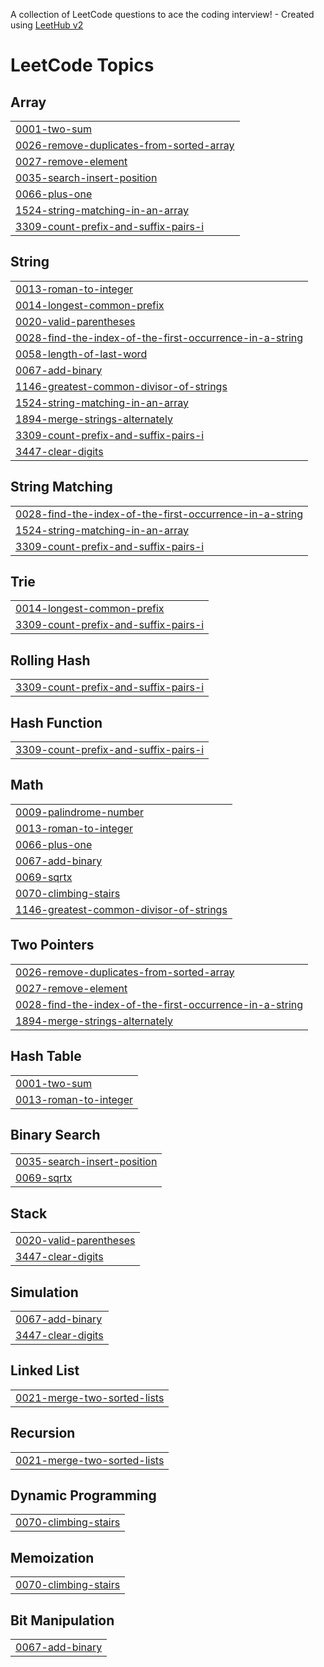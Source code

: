 A collection of LeetCode questions to ace the coding interview! - Created using [LeetHub v2](https://github.com/arunbhardwaj/LeetHub-2.0)
<!---LeetCode Topics Start-->
# LeetCode Topics
## Array
|  |
| ------- |
| [0001-two-sum](https://github.com/Fiqqar/Leetcode/tree/master/0001-two-sum) |
| [0026-remove-duplicates-from-sorted-array](https://github.com/Fiqqar/Leetcode/tree/master/0026-remove-duplicates-from-sorted-array) |
| [0027-remove-element](https://github.com/Fiqqar/Leetcode/tree/master/0027-remove-element) |
| [0035-search-insert-position](https://github.com/Fiqqar/Leetcode/tree/master/0035-search-insert-position) |
| [0066-plus-one](https://github.com/Fiqqar/Leetcode/tree/master/0066-plus-one) |
| [1524-string-matching-in-an-array](https://github.com/Fiqqar/Leetcode/tree/master/1524-string-matching-in-an-array) |
| [3309-count-prefix-and-suffix-pairs-i](https://github.com/Fiqqar/Leetcode/tree/master/3309-count-prefix-and-suffix-pairs-i) |
## String
|  |
| ------- |
| [0013-roman-to-integer](https://github.com/Fiqqar/Leetcode/tree/master/0013-roman-to-integer) |
| [0014-longest-common-prefix](https://github.com/Fiqqar/Leetcode/tree/master/0014-longest-common-prefix) |
| [0020-valid-parentheses](https://github.com/Fiqqar/Leetcode/tree/master/0020-valid-parentheses) |
| [0028-find-the-index-of-the-first-occurrence-in-a-string](https://github.com/Fiqqar/Leetcode/tree/master/0028-find-the-index-of-the-first-occurrence-in-a-string) |
| [0058-length-of-last-word](https://github.com/Fiqqar/Leetcode/tree/master/0058-length-of-last-word) |
| [0067-add-binary](https://github.com/Fiqqar/Leetcode/tree/master/0067-add-binary) |
| [1146-greatest-common-divisor-of-strings](https://github.com/Fiqqar/Leetcode/tree/master/1146-greatest-common-divisor-of-strings) |
| [1524-string-matching-in-an-array](https://github.com/Fiqqar/Leetcode/tree/master/1524-string-matching-in-an-array) |
| [1894-merge-strings-alternately](https://github.com/Fiqqar/Leetcode/tree/master/1894-merge-strings-alternately) |
| [3309-count-prefix-and-suffix-pairs-i](https://github.com/Fiqqar/Leetcode/tree/master/3309-count-prefix-and-suffix-pairs-i) |
| [3447-clear-digits](https://github.com/Fiqqar/Leetcode/tree/master/3447-clear-digits) |
## String Matching
|  |
| ------- |
| [0028-find-the-index-of-the-first-occurrence-in-a-string](https://github.com/Fiqqar/Leetcode/tree/master/0028-find-the-index-of-the-first-occurrence-in-a-string) |
| [1524-string-matching-in-an-array](https://github.com/Fiqqar/Leetcode/tree/master/1524-string-matching-in-an-array) |
| [3309-count-prefix-and-suffix-pairs-i](https://github.com/Fiqqar/Leetcode/tree/master/3309-count-prefix-and-suffix-pairs-i) |
## Trie
|  |
| ------- |
| [0014-longest-common-prefix](https://github.com/Fiqqar/Leetcode/tree/master/0014-longest-common-prefix) |
| [3309-count-prefix-and-suffix-pairs-i](https://github.com/Fiqqar/Leetcode/tree/master/3309-count-prefix-and-suffix-pairs-i) |
## Rolling Hash
|  |
| ------- |
| [3309-count-prefix-and-suffix-pairs-i](https://github.com/Fiqqar/Leetcode/tree/master/3309-count-prefix-and-suffix-pairs-i) |
## Hash Function
|  |
| ------- |
| [3309-count-prefix-and-suffix-pairs-i](https://github.com/Fiqqar/Leetcode/tree/master/3309-count-prefix-and-suffix-pairs-i) |
## Math
|  |
| ------- |
| [0009-palindrome-number](https://github.com/Fiqqar/Leetcode/tree/master/0009-palindrome-number) |
| [0013-roman-to-integer](https://github.com/Fiqqar/Leetcode/tree/master/0013-roman-to-integer) |
| [0066-plus-one](https://github.com/Fiqqar/Leetcode/tree/master/0066-plus-one) |
| [0067-add-binary](https://github.com/Fiqqar/Leetcode/tree/master/0067-add-binary) |
| [0069-sqrtx](https://github.com/Fiqqar/Leetcode/tree/master/0069-sqrtx) |
| [0070-climbing-stairs](https://github.com/Fiqqar/Leetcode/tree/master/0070-climbing-stairs) |
| [1146-greatest-common-divisor-of-strings](https://github.com/Fiqqar/Leetcode/tree/master/1146-greatest-common-divisor-of-strings) |
## Two Pointers
|  |
| ------- |
| [0026-remove-duplicates-from-sorted-array](https://github.com/Fiqqar/Leetcode/tree/master/0026-remove-duplicates-from-sorted-array) |
| [0027-remove-element](https://github.com/Fiqqar/Leetcode/tree/master/0027-remove-element) |
| [0028-find-the-index-of-the-first-occurrence-in-a-string](https://github.com/Fiqqar/Leetcode/tree/master/0028-find-the-index-of-the-first-occurrence-in-a-string) |
| [1894-merge-strings-alternately](https://github.com/Fiqqar/Leetcode/tree/master/1894-merge-strings-alternately) |
## Hash Table
|  |
| ------- |
| [0001-two-sum](https://github.com/Fiqqar/Leetcode/tree/master/0001-two-sum) |
| [0013-roman-to-integer](https://github.com/Fiqqar/Leetcode/tree/master/0013-roman-to-integer) |
## Binary Search
|  |
| ------- |
| [0035-search-insert-position](https://github.com/Fiqqar/Leetcode/tree/master/0035-search-insert-position) |
| [0069-sqrtx](https://github.com/Fiqqar/Leetcode/tree/master/0069-sqrtx) |
## Stack
|  |
| ------- |
| [0020-valid-parentheses](https://github.com/Fiqqar/Leetcode/tree/master/0020-valid-parentheses) |
| [3447-clear-digits](https://github.com/Fiqqar/Leetcode/tree/master/3447-clear-digits) |
## Simulation
|  |
| ------- |
| [0067-add-binary](https://github.com/Fiqqar/Leetcode/tree/master/0067-add-binary) |
| [3447-clear-digits](https://github.com/Fiqqar/Leetcode/tree/master/3447-clear-digits) |
## Linked List
|  |
| ------- |
| [0021-merge-two-sorted-lists](https://github.com/Fiqqar/Leetcode/tree/master/0021-merge-two-sorted-lists) |
## Recursion
|  |
| ------- |
| [0021-merge-two-sorted-lists](https://github.com/Fiqqar/Leetcode/tree/master/0021-merge-two-sorted-lists) |
## Dynamic Programming
|  |
| ------- |
| [0070-climbing-stairs](https://github.com/Fiqqar/Leetcode/tree/master/0070-climbing-stairs) |
## Memoization
|  |
| ------- |
| [0070-climbing-stairs](https://github.com/Fiqqar/Leetcode/tree/master/0070-climbing-stairs) |
## Bit Manipulation
|  |
| ------- |
| [0067-add-binary](https://github.com/Fiqqar/Leetcode/tree/master/0067-add-binary) |
<!---LeetCode Topics End-->